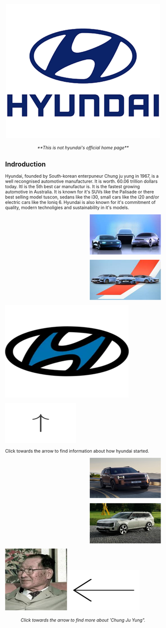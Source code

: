 <!DOCTYPE html>
<html>
<body>

<p align="center">
<img src="hyundai.png" width="500 height="500"/>

<h6 align="center"> **This is not hyundai's official home page**</h6>
<h2 align="left"> Indroduction </h2>
<p align="left"> Hyundai, founded by  South-korean enterpuneur Chung ju yung in 1967, is a well recongnised automotive manufacturer. It is worth. 60.06 trillion dollars today. ItI is the 5th best car manufactur is. It is the fastest growing automotive in Australia. It is known for it's SUVs like the Palisade or there best selling model tuscon, sedans like the i30, small cars like the i20  and/or electric cars like the Ioniq 6. Hyundai is also known for it's commitment of quality, modern technoligies and sustainability in it's models. </p>
<p align="right">
<img src="hundaui.jpg" width="230" height="130"/>
<p align="right">
<img src="download.jpg" width="230" height="130"/>




<a href="https://github.com/yug233/Advirtisement-for-Hyundai/blob/main/README.md"><img src="2874201.jpg" alt="what you want audio descriptions to call it" style="width:400px;height:300px;"></a>
<p align="left">
<img src="feature.png" width="230" height="130"/>
<p align="left"> Click towards the arrow to find information about how hyundai started.  </p>
<p align="right">
<img src="Rails_Models_D_1_800x600_new.jpg" width="230" height="130"/>
<p align="right">
<img src="hyundai-palisade-render-1.jpg" width="230" height="130"/>











<a href="https://github.com/yug233/Who-is-Chung-Ju-Yung"><img src="download (2).jpeg" alt="what you want audio descriptions to call it" style="width:200px;height:200px;"></a> <img src="582071-200.png" width="230" height="130"/> <h6 align="center"> Click towards the arrow to find more about 'Chung Ju Yung".</h6>
